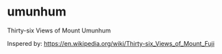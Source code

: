 # umunhum

Thirty-six Views of Mount Umunhum

Inspered by: https://en.wikipedia.org/wiki/Thirty-six_Views_of_Mount_Fuji
